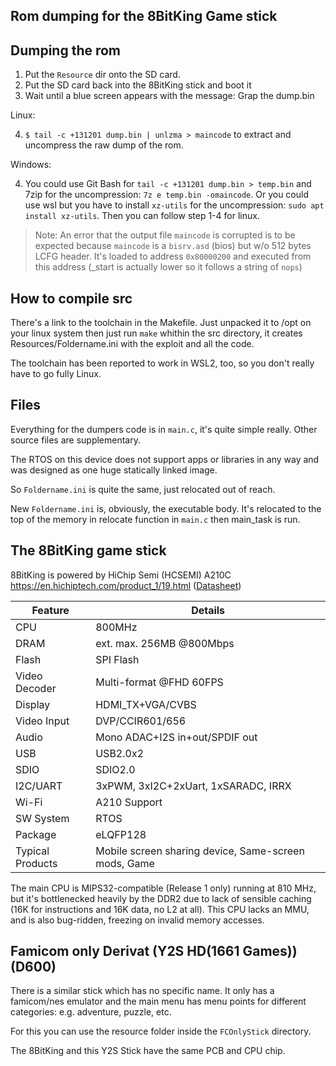 ## Rom dumping for the 8BitKing Game stick

## Dumping the rom

1. Put the `Resource` dir onto the SD card.
2. Put the SD card back into the 8BitKing stick and boot it
3. Wait until a blue screen appears with the message: Grap the dump.bin

Linux:

4. `$ tail -c +131201 dump.bin | unlzma > maincode` to extract and uncompress the raw dump of the rom.

Windows:

4. You could use Git Bash for `tail -c +131201 dump.bin > temp.bin` and 7zip for the uncompression: `7z e temp.bin -omaincode`. Or you could use wsl but you have to install `xz-utils` for the uncompression: `sudo apt install xz-utils`. Then you can follow step 1-4 for linux.

>Note: An error that the output file `maincode` is corrupted is to be expected because `maincode` is a `bisrv.asd` (bios) but w/o 512 bytes LCFG header. It's loaded to address `0x80000200` and executed from this address (_start is actually lower so it follows a string of `nops`)

## How to compile src
There's a link to the toolchain in the Makefile. Just unpacked it to /opt on your linux system then just run `make` whithin the src directory, it creates Resources/Foldername.ini with the exploit and all the code.

The toolchain has been reported to work in WSL2, too, so you don't really have to go fully Linux.

## Files
Everything for the dumpers code is in `main.c`, it's quite simple really. Other source files are supplementary.

The RTOS on this device does not support apps or libraries in any way and was designed as one huge statically linked image.

So `Foldername.ini` is quite the same, just relocated out of reach.

New `Foldername.ini` is, obviously, the executable body. It's relocated to the top of the memory in relocate function in `main.c` then main_task is run.

## The 8BitKing game stick
8BitKing is powered by HiChip Semi (HCSEMI) A210C https://en.hichiptech.com/product_1/19.html ([Datasheet](readme/HCSEMI_A210CBriefDatasheet200618.pdf))

| Feature         | Details                                     |
|-----------------|---------------------------------------------|
| CPU             | 800MHz                                      |
| DRAM            | ext. max. 256MB @800Mbps                    |
| Flash           | SPI Flash                                   |
| Video Decoder   | Multi-format @FHD 60FPS                     |
| Display         | HDMI_TX+VGA/CVBS                            |
| Video Input     | DVP/CCIR601/656                             |
| Audio           | Mono ADAC+I2S in+out/SPDIF out              |
| USB             | USB2.0x2                                    |
| SDIO            | SDIO2.0                                     |
| I2C/UART        | 3xPWM, 3xI2C+2xUart, 1xSARADC, IRRX         |
| Wi-Fi           | A210 Support                                |
| SW System       | RTOS                                        |
| Package         | eLQFP128                                    |
| Typical Products| Mobile screen sharing device, Same-screen mods, Game |


The main CPU is MIPS32-compatible (Release 1 only) running at 810 MHz, but it's bottlenecked heavily by the DDR2 due to lack of sensible caching (16K for instructions and 16K data, no L2 at all).
This CPU lacks an MMU, and is also bug-ridden, freezing on invalid memory accesses.

## Famicom only Derivat (Y2S HD(1661 Games)) (D600)
There is a similar stick which has no specific name. It only has a famicom/nes emulator and the main menu has menu points for different categories: e.g. adventure, puzzle, etc.

For this you can use the resource folder inside the `FCOnlyStick` directory.

The 8BitKing and this Y2S Stick have the same PCB and CPU chip.